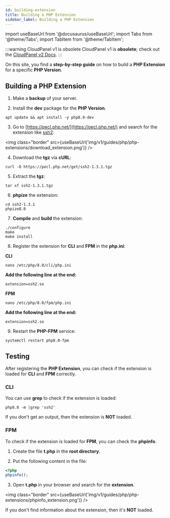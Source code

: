 ```yaml
---
id: building-extension
title: Building a PHP Extension
sidebar_label: Building a PHP Extension
---
```


import useBaseUrl from '@docusaurus/useBaseUrl';
import Tabs from '@theme/Tabs';
import TabItem from '@theme/TabItem';

:::warning CloudPanel v1 is obsolete
CloudPanel v1 is **obsolete**; check out the [CloudPanel v2 Docs](https://www.cloudpanel.io/docs/v2/introduction/).
:::

On this site, you find a **step-by-step guide** on how to build a **PHP Extension** for a specific **PHP Version**.

## Building a PHP Extension

1. Make a **backup** of your server.

2. Install the **dev** package for the **PHP Version**.

```
apt update && apt install -y php8.0-dev
```

3. Go to [https://pecl.php.net/](https://pecl.php.net/) and search for the extension like [ssh2](https://pecl.php.net/package/ssh2):

<img class="border" src={useBaseUrl('img/v1/guides/php/php-extensions/download_extension.png')} />

4. Download the **tgz** via **cURL**:

```
curl -O https://pecl.php.net/get/ssh2-1.3.1.tgz
```

5. Extract the **tgz**:

```
tar xf ssh2-1.3.1.tgz
```

6. **phpize** the extension:

```
cd ssh2-1.3.1
phpize8.0
```

7. **Compile** and **build** the extension:

```
./configure
make
make install
```

8. Register the extension for **CLI** and **FPM** in the **php.ini**:

**CLI**

```
nano /etc/php/8.0/cli/php.ini
```

**Add the following line at the end:**

```
extension=ssh2.so
```

**FPM**

```
nano /etc/php/8.0/fpm/php.ini
```

**Add the following line at the end:**

```
extension=ssh2.so
```

9. Restart the **PHP-FPM** service:

```
systemctl restart php8.0-fpm
```

## Testing

After registering the **PHP Extension**, you can check if the extension is loaded for **CLI** and **FPM** correctly.

### CLI

You can use **grep** to check if the extension is loaded:

```
php8.0 -m |grep 'ssh2' 
```

If you don't get an output, then the extension is **NOT** loaded.

### FPM

To check if the extension is loaded for **FPM**, you can check the **phpinfo**.

1. Create the file **t.php** in the **root directory**.

2. Put the following content in the file:

```php
<?php
phpinfo();
```

3. Open **t.php** in your browser and search for the **extension**.

<img class="border" src={useBaseUrl('img/v1/guides/php/php-extensions/phpinfo_extension.png')} />

If you don't find information about the extension, then it's **NOT** loaded.
